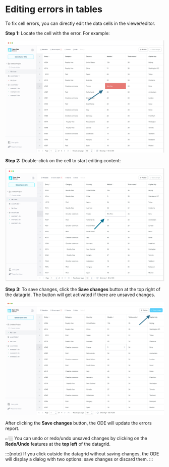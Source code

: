 # Editing errors in tables

To fix cell errors, you can directly edit the data cells in the viewer/editor.

**Step 1:** Locate the cell with the error. For example:

![Error cell](./assets/editing-errors-in-table/cell-with-errors-edit.png)


**Step 2:** Double-click on the cell to start editing content:

![Edit cell with errors](./assets/editing-errors-in-table/edit-cell-with-error.png)


**Step 3:** To save changes, click the **Save changes** button at the top right of the datagrid. The button will get activated if there are unsaved changes.

![Save changes button](./assets/editing-errors-in-table/save-changes-button.png)

After clicking the **Save changes** button, the ODE will update the errors report.

👉🏼 You can undo or redo/undo unsaved changes by clicking on the **Redo/Undo** features at the **top left** of the datagrid.

:::{note}
If you click outside the datagrid without saving changes, the ODE will display a dialog with two options: save changes or discard them.
:::

